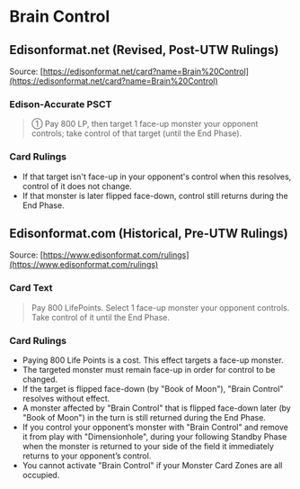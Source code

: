 # Brain Control

## Edisonformat.net (Revised, Post-UTW Rulings)

Source: [https://edisonformat.net/card?name=Brain%20Control](https://edisonformat.net/card?name=Brain%20Control)

### Edison-Accurate PSCT

> ① Pay 800 LP, then target 1 face-up monster your opponent controls; take control of that target (until the End Phase).

### Card Rulings

*   If that target isn't face-up in your opponent's control when this resolves, control of it does not change.
*   If that monster is later flipped face-down, control still returns during the End Phase.


## Edisonformat.com (Historical, Pre-UTW Rulings)

Source: [https://www.edisonformat.com/rulings](https://www.edisonformat.com/rulings)

### Card Text

> Pay 800 LifePoints. Select 1 face-up monster your opponent controls. Take control of it until the End Phase.

### Card Rulings

*   Paying 800 Life Points is a cost. This effect targets a face-up monster.
*   The targeted monster must remain face-up in order for control to be changed.
*   If the target is flipped face-down (by "Book of Moon"), "Brain Control" resolves without effect.
*   A monster affected by "Brain Control" that is flipped face-down later (by "Book of Moon") in the turn is still returned during the End Phase.
*   If you control your opponent’s monster with "Brain Control" and remove it from play with "Dimensionhole", during your following Standby Phase when the monster is returned to your side of the field it immediately returns to your opponent’s control.
*   You cannot activate "Brain Control" if your Monster Card Zones are all occupied.


